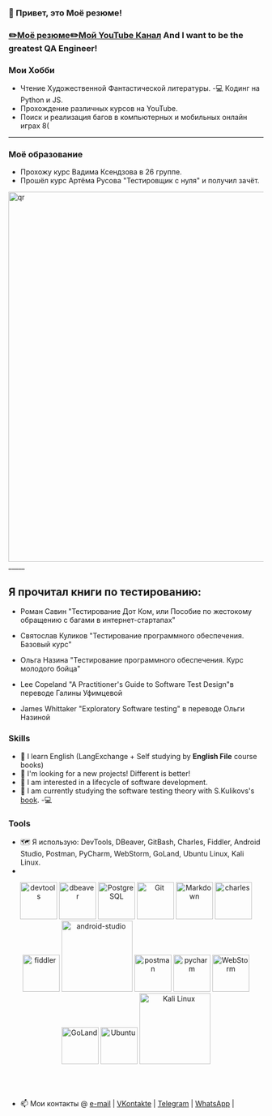 
### 👋 Привет, это Моё резюме!

### [✏️Моё резюме](https://m1rage777.github.io/CV/)[✏️Мой YouTube Канал](https://www.youtube.com/channel/UCswE6GVW_EvLaLFLdpCQrFQ) And I want to be the greatest QA Engineer!
### Мои Хобби
- Чтение Художественной Фантастической литературы.
-:computer: Кодинг на Python и JS.
- Прохождение различных курсов на YouTube.
- Поиск и реализация багов в компьютерных и мобильных онлайн играх 8(
_____
### Моё образование
- Прохожу курс Вадима Ксендзова в 26 группе.
- Прошёл курс Артёма Русова "Тестировщик с нуля" и получил зачёт.

<img alt="qr" width="730px" src="https://sun9-44.userapi.com/impg/YSm9SeEvamrEl8m01YvLzxKkwWnkn8q0S1VrOg/PK4_NW0pC6U.jpg?size=1280x689&quality=96&sign=5a0cd2591b4fdb1dfda7b124dacc4463&type=album" />
_____

## Я прочитал книги по тестированию:

- Роман Савин "Тестирование Дот Ком, или Пособие по жестокому обращению с багами в интернет-стартапах"

- Святослав Куликов "Тестирование программного обеспечения. Базовый курс"

- Ольга Назина "Тестирование программного обеспечения. Курс молодого бойца"

- Lee Copeland "A Practitioner's Guide to Software Test Design"в переводе Галины Уфимцевой

- James Whittaker "Exploratory Software testing" в переводе Ольги Назиной

### Skills
- 📖 I learn English (LangExchange + Self studying by **English File** course books)
- 💞️ I'm looking for a new projects! Different is better!
- 👀 I am interested in a lifecycle of software development.
- 🌱 I am currently studying the software testing theory with S.Kulikovs's [book](https://svyatoslav.biz/software_testing_book/).
-:computer:

### Tools 
- 🗺️ Я использую: DevTools, DBeaver, GitBash, Charles, Fiddler, Android Studio, Postman, PyCharm, WebStorm, GoLand, Ubuntu Linux, Kali Linux.
- 
<!-- main_page_length: 846px, img_spacing: 4px -->
<div align="center">
	<img alt="devtools" width="73px" src="https://user-images.githubusercontent.com/89486551/143319750-2f729405-4b8a-4f73-8e16-b5c7780517fc.png" />
	<img alt="dbeaver" width="73px" src="https://user-images.githubusercontent.com/89486551/143319757-0bbd31ce-7860-447a-9571-504653849d0b.png" />
	<img alt="PostgreSQL" width="73px" src="https://user-images.githubusercontent.com/89486551/143319773-17f2e07b-8dc2-4f02-9b60-e9f0b421ce06.png" />
	<img alt="Git" width="73px" src="https://upload.wikimedia.org/wikipedia/commons/thumb/9/91/Octicons-mark-github.svg/2048px-Octicons-mark-github.svg.png" />
	<img alt="Markdown" width="73px" src="https://user-images.githubusercontent.com/89486551/143319781-e0cb8223-f5db-4cfd-b2f8-9fab2e227023.png" />
	<img alt="charles" width="73px" src="https://user-images.githubusercontent.com/89486551/143319787-e5eb9aa4-5b57-454f-b903-64282274af76.png" />
	<img alt="fiddler" width="73px" src="https://user-images.githubusercontent.com/89486551/143319792-72034e75-f2fe-4589-b741-6f21a2433a71.png" />
	<img alt="android-studio" width="140px" src="https://upload.wikimedia.org/wikipedia/commons/thumb/9/92/Android_Studio_Trademark.svg/2560px-Android_Studio_Trademark.svg.png" />
	<img alt="postman" width="73px" src="https://user-images.githubusercontent.com/89486551/143319803-99550e9f-bdde-4354-b38a-a3aa8ffc9a77.png" />
	<img alt="pycharm" width="73px" src="https://user-images.githubusercontent.com/89486551/143319814-3645ca4a-c3cc-4958-aa5b-ff27b47d704c.png" />
	<img alt="WebStorm" width="73px" src="https://user-images.githubusercontent.com/89486551/145703556-7853a2fb-9487-49c4-9ff9-868c0fb82a98.png" />
	<img alt="GoLand" width="73px" src="https://resources.jetbrains.com/storage/products/goland/img/meta/goland_logo_300x300.png" />
	<img alt="Ubuntu" width="73px" src="https://upload.wikimedia.org/wikipedia/commons/thumb/a/ab/Logo-ubuntu_cof-orange-hex.svg/231px-Logo-ubuntu_cof-orange-hex.svg.png" />
	<img alt="Kali Linux" width="140px" src="https://upload.wikimedia.org/wikipedia/commons/thumb/4/4b/Kali_Linux_2.0_wordmark.svg/1200px-Kali_Linux_2.0_wordmark.svg.png" />
		
</div>

<br />
<br />
<br />


- 📫 Мои контакты @ [e-mail][email] | [VKontakte][VK] | [Telegram][TG] | [WhatsApp][WA] |

[email]: <mailto:stasqa2022@gmail.com>
[VK]: <https://vk.com/m1rage777>
[TG]: <https://t.me/m1rage777>
[WA]: <https://wa.me/79528002281>













<!--
**m1rage777/m1rage777** is a ✨ _special_ ✨ repository because its `README.md` (this file) appears on your GitHub profile.

Here are some ideas to get you started:

- 🔭 I’m currently working on ...
- 🌱 I’m currently learning ...
- 👯 I’m looking to collaborate on ...
- 🤔 I’m looking for help with ...
- 💬 Ask me about ...
- 📫 How to reach me: ...
- 😄 Pronouns: ...
- ⚡ Fun fact: ...
-->
